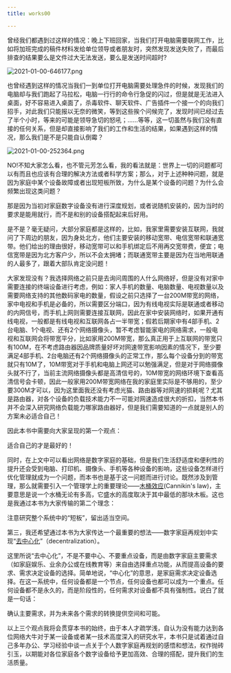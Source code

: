 ```yaml
---
title: works00

---
```

曾经我们都遇到过这样的情况：晚上下班回家，当我们打开电脑需要联网工作，比如将加班完成的稿件材料发给单位领导或者朋友时，突然发现发送失败了，而最后排查的结果要么是文件过大无法发送，要么是发送时间超时?


![2021-01-00-646177.png](https://git.liangxin.name/assets/2021-01-00-646177.png)


也曾经遇到这样的情况当我们一到单位打开电脑需要处理急件的时候，发现我们的电脑却与我们跑起了马拉松，电脑一行行的命令行急促的闪过，但是就是无法进入桌面，好不容易进入桌面了，杀毒软件、聊天软件、广告插件一个接一个的向我们招手，对此我们只能报以无奈的微笑，等到这些挨个问候完了，发现时间已经过去了半个小时，等来的可能是领导急切的怒吼；......等等，这一切虽然与我们没有直接的任何关系，但是却直接影响了我们的工作和生活的结果，如果遇到这样的情况，那么我们是不是只能自认倒霉？


![2021-01-00-252364.png](https://git.liangxin.name/assets/2021-01-00-252364.png)


NO!不知大家怎么看，也不管元芳怎么看，我的看法就是：世界上一切的问题都可以有而且也应该有合理的解决方法或者科学方案；那么，对于上述种种问题，就是因为家庭中某个设备故障或者出现短板所致，为什么是某个设备的问题？为什么会频繁出现这类问题？

那是因为当初对家庭数字设备没有进行深度规划，或者说随机安装的，因为当时的要求是能用就行，而不是和别的设备搭配起来后好用。

是不是？毫无疑问，大部分家庭都是这样的，比如，我家里需要安装互联网，我就问了下周边的朋友，因为身处北方，他们主要安装的移动宽带、电信宽带和联通宽带。他们给出的理由很好，移动宽带可以和手机绑定后不用再交宽带费，便宜；电信宽带是因为北方客户少，所以不会太拥堵；而联通宽带主要是因为在当地用联通的人最多了，跟着大部队肯定没问题！

大家发现没有？我选择网络之前只是去询问周围的人什么网络好，但是没有对家中需要连接的终端设备进行考虑，例如：家人手机的数量、电脑数量、电视数量以及需要网络支持的其他数码家电的数量，假设之前只选择了一台200M带宽的网络，家中电视和手机是必备的，所以需要区分端口，因为有线电视实际是联通或者移动的内网信号，而手机上网则需要连接互联网，因此在家中安装网络时，如果开通有线电视，一般都是有线电视和互联网各占一半带宽；假若后期家中有4部手机、2台电脑、1个电视、还有2个网络摄像头，暂不考虑智能家电的网络需求，一般电视和互联网会将带宽平分，比如家用200M带宽，那么真正用于上互联网的带宽只有100M，在不考虑路由器因品牌质量好坏对网速带宽影响因素的情况下，至少要满足4部手机、2台电脑还有2个网络摄像头的正常工作，那么每个设备分到的带宽就只有10M了，10M带宽对于手机和电脑上网还可以勉强满足，但是对于网络摄像头就不行了，当前主流网络摄像头都是高清信号的，10M带宽的网络环境下查看高清信号会卡顿，因此一般家用200M带宽网络在我的家庭里实际是不够用的，至少要300M才可以，因为这里面我还没有考虑光猫、路由器等对网速的损耗呢？尤其是路由器，对各个设备的负载技术能力不一可能对网速造成很大的折扣，当然本书并不会深入研究网络负载能力哪家路由器好，但是我们需要知道的一点就是别人的方案未必适合自己！

因此本书中需要向大家呈现的第一个观点：

适合自己的才是最好的！

同时，在上文中可以看出网络是数字家庭的基础，但是我们生活舒适度和便利性的提升还会受到电脑、打印机、摄像头、手机等各种设备的影响，这些设备怎样进行优化管理就成为一个问题，而本书也是基于这一问题而进行讨论。既然涉及到管理，那么就需要引入一个管理学上的重要理论——[木桶效应](https://baike.baidu.com/item/%E6%9C%A8%E6%A1%B6%E6%95%88%E5%BA%94/870962?fr=aladdin)(Cannikin's law)，主要意思是说一个水桶无论有多高，它盛水的高度取决于其中最低的那块木板。这也是我通过本书为大家传输的第二个理念：

注意研究整个系统中的“短板”，留出适当空间。

第三，我还希望通过本书为大家传达一个最重要的想法——数字家庭再规划中实现“[去中心化](https://baike.baidu.com/item/%E5%8E%BB%E4%B8%AD%E5%BF%83%E5%8C%96/8719532?fr=aladdin)”（decentralization）。

这里所说“去中心化”，不是不要中心、不要重点设备，而是由数字家庭主要需求（如家庭娱乐、业余办公或在线教育等）来自由选择重点功能，从而提高设备的要求、需求决定设备的选择。简单地说，“中心化”的意思，是家庭需求决定设备选择。在这一系统中，任何设备都是一个节点，任何设备也都可以成为一个重点。任何设备都不是永久的，而是阶段性的，任何需求对设备都不具有强制性。说白了就是一句话：

确认主要需求，并为未来各个需求的转换提供空间和可能。

以上三个观点我将会贯穿本书的始终，由于本人才疏学浅，自认为没有能力达到各位网络大牛对于某一设备或者某一技术高度深入的研究水平，本书只是试着通过自己多年办公、学习经验中谈一点关于个人数字家庭再规划的感悟和想法，权作抛砖引玉，以期能对各位家庭各个数字设备给予更加高效、合理的搭配，提升我们的生活质量。
